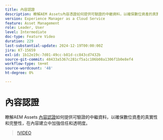 ```yaml
---
title: 內容認證
description: 瞭解AEM Assets內容憑證如何提供可驗證的中繼資料，以確保數位資產的真實性和完整性。
version: Experience Manager as a Cloud Service
feature: Asset Management
role: Leader, User
level: Intermediate
doc-type: Feature Video
duration: 229
last-substantial-update: 2024-12-19T00:00:00Z
jira: KT-15659
exl-id: 1b12e19c-7d01-49cc-b81d-cc843cd7432b
source-git-commit: 48433a5367c281cf5a1c106b08a1306f1b0e8ef4
workflow-type: tm+mt
source-wordcount: '48'
ht-degree: 0%

---
```



# 內容認證

瞭解AEM Assets [內容認證](https://experienceleague.adobe.com/en/docs/experience-manager-cloud-service/content/assets/assets-view/content-credentials)如何提供可驗證的中繼資料，以確保數位資產的真實性和完整性，在內容建立中加強信任和透明度。

>[!VIDEO](https://video.tv.adobe.com/v/3441700/?learn=on&enablevpops)
